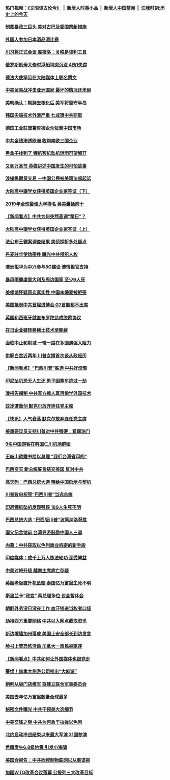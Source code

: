 #### 热门视频：[《文昭谈古论今》](https://github.com/gfw-breaker/wenzhao/blob/master/README.md?t=11021833) &nbsp;|&nbsp; [新唐人时事小品](https://github.com/gfw-breaker/ntdtv-comedy/blob/master/README.md?t=11021833) &nbsp;|&nbsp; [新唐人中国禁闻](https://github.com/gfw-breaker/ntdtv-news/blob/master/README.md?t=11021833) &nbsp;|&nbsp; [江峰时刻:历史上的今天](https://github.com/gfw-breaker/today-in-history/blob/master/README.md?t=11021833) 

#### [制裁暴政三巨头 美对古巴及委国祭新措施](../pages/nsc418/n10826014.md?t=11021833) 

#### [外国人参加日本酒品酒比赛](../pages/nsc418/n10825775.md?t=11021833) 

#### [川习将正式会谈 库德洛：关税是谈判工具](../pages/nsc418/n10825047.md?t=11021833) 

#### [俄罗斯航母大修时浮船坞突沉没 4伤1失踪](../pages/nsc418/n10824672.md?t=11021833) 

#### [德法大使罕见在大陆媒体上联名撰文](../pages/nsc418/n10824136.md?t=11021833) 

#### [中美贸易战冲击亚洲国家 最坏的情况还未到](../pages/nsc418/n10824075.md?t=11021833) 

#### [美韩确认：朝鲜去核化后 美军将留守半岛](../pages/nsc418/n10823922.md?t=11021833) 

#### [韩国尖端技术外泄严重 七成遭中共窃取](../pages/nsc418/n10823129.md?t=11021833) 

#### [德国工业联盟警告德企勿依赖中国市场](../pages/nsc418/n10822502.md?t=11021833) 

#### [中共金钱渗透欧洲 收购南欧三国企业](../pages/nsc418/n10822401.md?t=11021833) 

#### [黑盒子找到了 狮航客机坠机谜团可望解开](../pages/nsc418/n10823113.md?t=11021833) 

#### [又到万圣节 英媒讲述中国发生的可怕故事](../pages/nsc418/n10821276.md?t=11021833) 

#### [涉操纵期货交易 一中国公民被美司法部起诉](../pages/nsc418/n10821047.md?t=11021833) 

#### [大陆高中辍学女获得英国企业家签证（下）](../pages/nsc418/n10818610.md?t=11021833) 

#### [2019年全球最佳大学排名 英美囊括前十](../pages/nsc418/n10819133.md?t=11021833) 

#### [【新闻看点】中共为何突然高调“精日”？](../pages/nsc418/n10818912.md?t=11021833) 

#### [大陆高中辍学女获得英国企业家签证（上）](../pages/nsc418/n10818609.md?t=11021833) 

#### [法公布王健案调查结果 美侦探析多处疑点](../pages/nsc418/n10818833.md?t=11021833) 

#### [丹麦驻华使馆密件 曝光中共侵犯人权](../pages/nsc418/n10817567.md?t=11021833) 

#### [澳洲拒华为中兴参与5G建设 澳情报官支持](../pages/nsc418/n10818821.md?t=11021833) 

#### [暴风雨肆虐意大利及周边国家 至少9人死](../pages/nsc418/n10818234.md?t=11021833) 

#### [美领馆怀疑网恋真实性 中国未婚妻被拒签](../pages/nsc418/n10818106.md?t=11021833) 

#### [美国抵制中共首届进博会 G7首脑都不出席](../pages/nsc418/n10818011.md?t=11021833) 

#### [英国和西班牙就直布罗陀达成脱欧协议](../pages/nsc418/n10818119.md?t=11021833) 

#### [在日企业疑转移稀土技术至朝鲜](../pages/nsc418/n10817717.md?t=11021833) 

#### [面临中止和削减 一带一路在多国遇强大阻力](../pages/nsc418/n10817323.md?t=11021833) 

#### [供职白宫近两年 川普女婿首次谈从政经历](../pages/nsc418/n10817086.md?t=11021833) 

#### [【新闻看点】“巴西川普”胜选 中共好烦恼](../pages/nsc418/n10816452.md?t=11021833) 

#### [印尼坠机恐无人生还 男子因塞车逃过一劫](../pages/nsc418/n10816616.md?t=11021833) 

#### [澳报告揭秘 中共军方掩人耳目偷学外国技术](../pages/nsc418/n10816439.md?t=11021833) 

#### [政途遭重创 默克尔放弃连任党主席](../pages/nsc418/n10815994.md?t=11021833) 

#### [【快讯】人气衰落 默克尔放弃连任党主席](../pages/nsc418/n10815855.md?t=11021833) 

#### [美重要议员支持川普对中共强硬：紧踩油门](../pages/nsc418/n10815659.md?t=11021833) 

#### [9名中国游客在韩国仁川机场群殴](../pages/nsc418/n10814575.md?t=11021833) 

#### [王岐山欲赠书给以总理 “我们台湾省印的”](../pages/nsc418/n10815606.md?t=11021833) 

#### [巴西变天 新总统誓言结交美国 反对中共](../pages/nsc418/n10815508.md?t=11021833) 

#### [高天韵：巴西总统大选 带给中国启示与契机](../pages/nsc418/n10815310.md?t=11021833) 

#### [川普致电祝贺“巴西川普”当选总统](../pages/nsc418/n10815388.md?t=11021833) 

#### [印尼狮航坠机发现残骸 189人生死不明](../pages/nsc418/n10815050.md?t=11021833) 

#### [巴西总统大选 “巴西版川普”波索纳洛获胜](../pages/nsc418/n10814398.md?t=11021833) 

#### [国父纪念馆前 台湾导游鼓励中国人三退](../pages/nsc418/n10808276.md?t=11021833) 

#### [内幕：中共获取以色列商业机密的新手段](../pages/nsc418/n10812897.md?t=11021833) 

#### [印度媒体：成千上万人炼法轮功 深受裨益](../pages/nsc418/n10812623.md?t=11021833) 

#### [中美对峙升级 越南主席病亡存疑](../pages/nsc418/n10812354.md?t=11021833) 

#### [英超老板直升机坠毁 泰国亿万富翁生死不明](../pages/nsc418/n10813517.md?t=11021833) 

#### [斯里兰卡“政变” 两总理争位 议会暂休会](../pages/nsc418/n10812935.md?t=11021833) 

#### [朝鲜外劳没日没夜工作 血汗钱进当权者口袋](../pages/nsc418/n10812735.md?t=11021833) 

#### [劫持西方重要网络 中共以入网点截取资讯](../pages/nsc418/n10812177.md?t=11021833) 

#### [新边境墙加州落成 美国土安全部长到访发言](../pages/nsc418/n10811935.md?t=11021833) 

#### [脸书上赞恐怖活动 加拿大一难民被驱逐](../pages/nsc418/n10811860.md?t=11021833) 

#### [【新闻看点】中共如何让外国媒体也跟党走](../pages/nsc418/n10811468.md?t=11021833) 

#### [警惕！加拿大旅游公司推出“大麻游”](../pages/nsc418/n10811741.md?t=11021833) 

#### [朝韩从板门店撤军 将建立联合军事委员会](../pages/nsc418/n10811430.md?t=11021833) 

#### [美国去年亿万富翁数量全球最多](../pages/nsc418/n10811376.md?t=11021833) 

#### [秘密文件曝光 中共干预美大选细节](../pages/nsc418/n10811358.md?t=11021833) 

#### [中美交锋之际 中共为何急于拉拢以色列](../pages/nsc418/n10810861.md?t=11021833) 

#### [北约启动冷战结束以来最大军演 31国参演](../pages/nsc418/n10810640.md?t=11021833) 

#### [希腊发生6.8级地震 引发小海啸](../pages/nsc418/n10810332.md?t=11021833) 

#### [美国会报告：中共欲控制物联网以从事谍报](../pages/nsc418/n10810221.md?t=11021833) 

#### [加国WTO改革会议落幕 公报列三大改革目标](../pages/nsc418/n10809570.md?t=11021833) 

